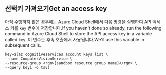 ## <a name="get-an-access-key"></a><span data-ttu-id="2f99d-101">선택키 가져오기</span><span class="sxs-lookup"><span data-stu-id="2f99d-101">Get an access key</span></span>

<span data-ttu-id="2f99d-102">아직 수행하지 않은 경우에는 Azure Cloud Shell에서 다음 명령을 실행하여 API 액세스 키를 `key` 변수에 저장합니다.</span><span class="sxs-lookup"><span data-stu-id="2f99d-102">If you haven't done so already, run the following command in Azure Cloud Shell to store the API access key in a variable called `key`.</span></span> <span data-ttu-id="2f99d-103">이 변수는 후속 호출에서 사용됩니다.</span><span class="sxs-lookup"><span data-stu-id="2f99d-103">We'll use this variable in subsequent calls.</span></span>

```azurecli
key=$(az cognitiveservices account keys list \
--name ComputerVisionService \
--resource-group <rgn>[sandbox resource group name]</rgn> \
--query key1 -o tsv)
```
